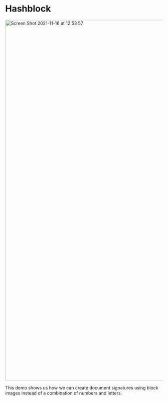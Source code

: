 # Hashblock
<img width="1153" alt="Screen Shot 2021-11-16 at 12 53 57" src="https://user-images.githubusercontent.com/84048634/142039308-c45d2ca9-bc38-4ba9-91a9-c4293bc22599.png">


This demo shows us how we can create document signatures using block images instead of a combination of numbers and letters.
